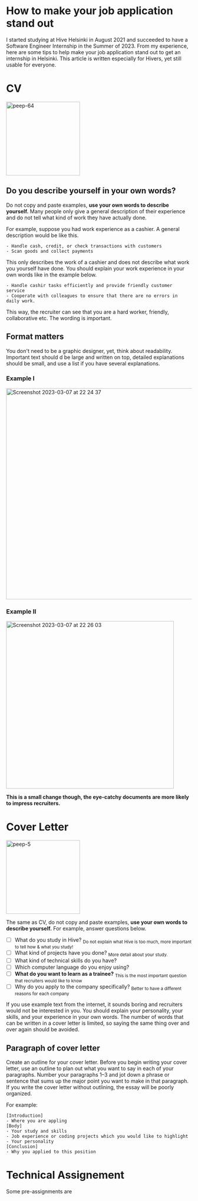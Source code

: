 # How to make your job application stand out
I started studying at Hive Helsinki in August 2021 and succeeded to have a Software Engineer Internship in the Summer of 2023. From my experience, here are some tips to help make your job application stand out to get an internship in Helsinki. This article is written especially for Hivers, yet still usable for everyone.

# CV
<img width="200" alt="peep-64" src="https://user-images.githubusercontent.com/61685238/223547883-aba86f30-684b-44e4-9646-8f03ac670d34.svg">

## Do you describe yourself in your own words?
Do not copy and paste examples, **use your own words to describe yourself.** Many people only give a general description of their experience and do not tell what kind of work they have actually done.

For example, suppose you had work experience as a cashier.
A general description would be like this.
```
- Handle cash, credit, or check transactions with customers
- Scan goods and collect payments
```
This only describes the work of a cashier and does not describe what work you yourself have done. You should explain your work experience in your own words like in the example below.
```
- Handle cashir tasks efficiently and provide friendly customer service
- Cooperate with colleagues to ensure that there are no errors in daily work.
```
This way, the recruiter can see that you are a hard worker, friendly, collaborative etc. The wording is important.

## Format matters
You don't need to be a  graphic designer, yet, think about readability. Important text should d  be large and written on top, detailed explanations should be small, and use a list if you have several explanations.

### Example I
<img width="573" alt="Screenshot 2023-03-07 at 22 24 37" src="https://user-images.githubusercontent.com/61685238/223545208-f1f58b99-6cdf-4d51-b955-d93d1c7041ce.png">

### Example II

<img width="455" alt="Screenshot 2023-03-07 at 22 26 03" src="https://user-images.githubusercontent.com/61685238/223545132-7dcdfe74-8664-4207-bcac-902c803398e6.png">

**This is a small change though, the eye-catchy documents are more likely to impress recruiters.**

# Cover Letter

<img width="200" alt="peep-5" src="https://user-images.githubusercontent.com/61685238/223549206-ff286156-dc9c-41bd-9828-0e72b4149eee.svg">

The same as CV, do not copy and paste examples, **use your own words to describe yourself.**
For example, answer questions below.
- [ ] What do you study in Hive? <sub>Do not explain what Hive is too much, more important to tell how & what you study!</sub>
- [ ] What kind of projects have you done? <sub>More detail about your study.</sub>
- [ ] What kind of technical skills do you have?
- [ ] Which computer language do you enjoy using?
- [ ] **What do you want to learn as a trainee?** <sub>This is the most important question that recruiters would like to know</sub>
- [ ] Why do you apply to the company specifically? <sub>Better to have a different reasons for each company</sub>

If you use example text from the internet, it sounds boring and recruiters would not be interested in you. You should explain your personality, your skills, and your experience in your own words. The number of words that can be written in a cover letter is limited, so saying the same thing over and over again should be avoided.

## Paragraph of cover letter
Create an outline for your cover letter. Before you begin writing your cover letter, use an outline to plan out what you want to say in each of your paragraphs. Number your paragraphs 1–3 and jot down a phrase or sentence that sums up the major point you want to make in that paragraph. 
If you write the cover letter without outlining, the essay will be poorly organized.

For example:

```
[Introduction]
- Where you are appling
[Body]
- Your study and skills
- Job experience or coding projects which you would like to highlight
- Your personality
[Conclusion]
- Why you applied to this position
```


# Technical Assignement
Some pre-assignments are 

